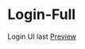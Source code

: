 # Login-Full
Login UI last
<a href="https://htmlpreview.github.io/?https://raw.githubusercontent.com/huseynt/Login-Full/main/login%20ui/ui_login_index.html">Preview</a>

